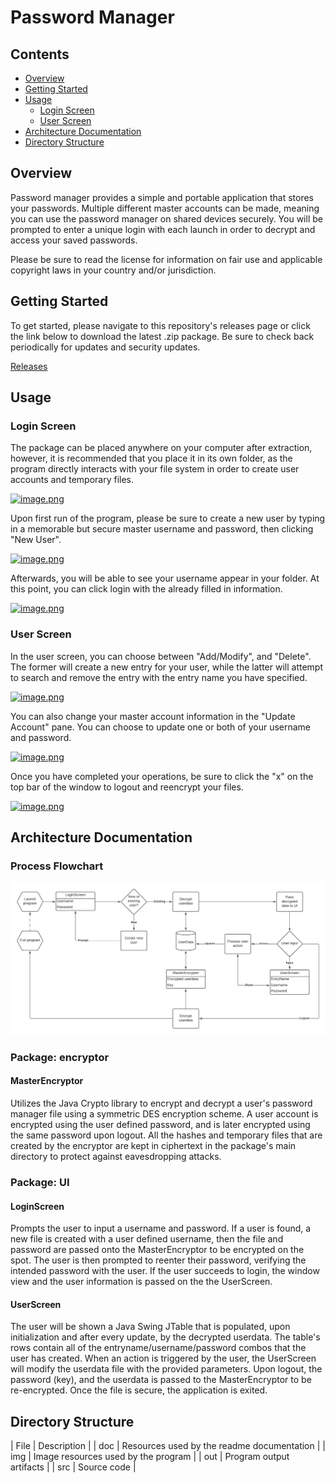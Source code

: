 # Password Manager
## Contents
- [Overview](https://github.com/DuaLee/password-manager#overview)
- [Getting Started](https://github.com/DuaLee/password-manager#getting-started)
- [Usage](https://github.com/DuaLee/password-manager#usage)
  - [Login Screen](https://github.com/DuaLee/password-manager#login-screen)
  - [User Screen](https://github.com/DuaLee/password-manager#user-screen)
- [Architecture Documentation](https://github.com/DuaLee/password-manager#architecture-documentation)
- [Directory Structure](https://github.com/DuaLee/password-manager#directory-structure)

## Overview
Password manager provides a simple and portable application that stores your passwords. Multiple different master accounts can be made, meaning you can use the password manager on shared devices securely. You will be prompted to enter a unique login with each launch in order to decrypt and access your saved passwords.

Please be sure to read the license for information on fair use and applicable copyright laws in your country and/or jurisdiction.



## Getting Started
To get started, please navigate to this repository's releases page or click the link below to download the latest .zip package. Be sure to check back periodically for updates and security updates.

[Releases](https://github.com/DuaLee/password-manager/releases)

## Usage
### Login Screen
The package can be placed anywhere on your computer after extraction, however, it is recommended that you place it in its own folder, as the program directly interacts with your file system in order to create user accounts and temporary files.

[![image.png](https://i.postimg.cc/7LLsFxGY/image.png)](https://postimg.cc/CRWsDpsW)

Upon first run of the program, please be sure to create a new user by typing in a memorable but secure master username and password, then clicking "New User".

[![image.png](https://i.postimg.cc/ZqVkN730/image.png)](https://postimg.cc/Z9BDtLwh)

Afterwards, you will be able to see your username appear in your folder. At this point, you can click login with the already filled in information.

[![image.png](https://i.postimg.cc/jj9pvWgr/image.png)](https://postimg.cc/hJLZtGRC)

### User Screen
In the user screen, you can choose between "Add/Modify", and "Delete". The former will create a new entry for your user, while the latter will attempt to search and remove the entry with the entry name you have specified.

[![image.png](https://i.postimg.cc/85z7d00Y/image.png)](https://postimg.cc/zL4D805w)

You can also change your master account information in the "Update Account" pane. You can choose to update one or both of your username and password.

[![image.png](https://i.postimg.cc/7L6HP9kG/image.png)](https://postimg.cc/PCgs2mNT)

Once you have completed your operations, be sure to click the "x" on the top bar of the window to logout and reencrypt your files.

[![image.png](https://i.postimg.cc/5y31P4Qq/image.png)](https://postimg.cc/BPXdbGgX)

## Architecture Documentation
### Process Flowchart
![image.png](https://github.com/DuaLee/password-manager/blob/main/doc/Password%20Manager.png)

### Package: encryptor
#### MasterEncryptor
Utilizes the Java Crypto library to encrypt and decrypt a user's password manager file using a symmetric DES encryption scheme. A user account is encrypted using the user defined password, and is later encrypted using the same password upon logout. All the hashes and temporary files that are created by the encryptor are kept in ciphertext in the package's main directory to protect against eavesdropping attacks.

### Package: UI
#### LoginScreen
Prompts the user to input a username and password. If a user is found, a new file is created with a user defined username, then the file and password are passed onto the MasterEncryptor to be encrypted on the spot. The user is then prompted to reenter their password, verifying the intended password with the user. If the user succeeds to login, the window view and the user information is passed on the the UserScreen.

#### UserScreen
The user will be shown a Java Swing JTable that is populated, upon initialization and after every update, by the decrypted userdata. The table's rows contain all of the entryname/username/password combos that the user has created. When an action is triggered by the user, the UserScreen will modify the userdata file with the provided parameters. Upon logout, the password (key), and the userdata is passed to the MasterEncryptor to be re-encrypted. Once the file is secure, the application is exited.

## Directory Structure
| File | Description |
| doc | Resources used by the readme documentation |
| img | Image resources used by the program |
| out | Program output artifacts |
| src | Source code |
